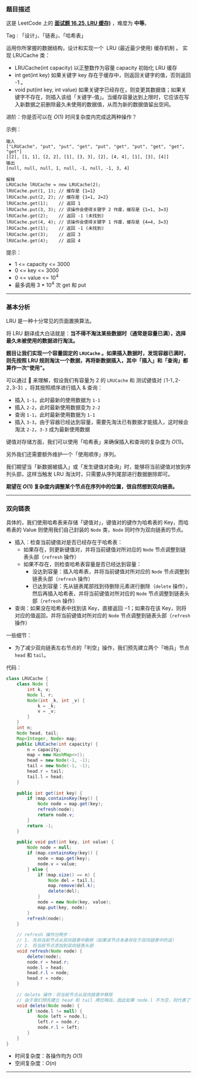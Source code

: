 ### 题目描述

这是 LeetCode 上的 **[面试题 16.25. LRU 缓存](https://leetcode-cn.com/problems/lru-cache-lcci/solution/gong-shui-san-xie-she-ji-shu-ju-jie-gou-k0iwg/))** ，难度为 **中等**。

Tag : 「设计」、「链表」、「哈希表」




运用你所掌握的数据结构，设计和实现一个  LRU (最近最少使用) 缓存机制 。
实现 LRUCache 类：

* LRUCache(int capacity) 以正整数作为容量 capacity 初始化 LRU 缓存
* int get(int key) 如果关键字 key 存在于缓存中，则返回关键字的值，否则返回 -1 。
* void put(int key, int value) 如果关键字已经存在，则变更其数据值；如果关键字不存在，则插入该组「关键字-值」。当缓存容量达到上限时，它应该在写入新数据之前删除最久未使用的数据值，从而为新的数据值留出空间。

进阶：你是否可以在 $O(1)$ 时间复杂度内完成这两种操作？

示例：
```
输入
["LRUCache", "put", "put", "get", "put", "get", "put", "get", "get", "get"]
[[2], [1, 1], [2, 2], [1], [3, 3], [2], [4, 4], [1], [3], [4]]
输出
[null, null, null, 1, null, -1, null, -1, 3, 4]

解释
LRUCache lRUCache = new LRUCache(2);
lRUCache.put(1, 1); // 缓存是 {1=1}
lRUCache.put(2, 2); // 缓存是 {1=1, 2=2}
lRUCache.get(1);    // 返回 1
lRUCache.put(3, 3); // 该操作会使得关键字 2 作废，缓存是 {1=1, 3=3}
lRUCache.get(2);    // 返回 -1 (未找到)
lRUCache.put(4, 4); // 该操作会使得关键字 1 作废，缓存是 {4=4, 3=3}
lRUCache.get(1);    // 返回 -1 (未找到)
lRUCache.get(3);    // 返回 3
lRUCache.get(4);    // 返回 4
```

提示：
* 1 <= capacity <= 3000
* 0 <= key <= 3000
* 0 <= value <= $10^4$
* 最多调用 3 * $10^4$ 次 get 和 put

---

### 基本分析

LRU 是一种十分常见的页面置换算法。

将 LRU 翻译成大白话就是：**当不得不淘汰某些数据时（通常是容量已满），选择最久未被使用的数据进行淘汰。**

**题目让我们实现一个容量固定的 `LRUCache` 。如果插入数据时，发现容器已满时，则先按照 LRU 规则淘汰一个数据，再将新数据插入，其中「插入」和「查询」都算作一次“使用”。**

可以通过 🌰 来理解，假设我们有容量为 $2$ 的 `LRUCache` 和 测试键值对 `[`1-1`,`2-2`,`3-3`]` ，将其按照顺序进行插入 & 查询：
* 插入 `1-1`，此时最新的使用数据为 `1-1`
* 插入 `2-2`，此时最新使用数据变为 `2-2`
* 查询 `1-1`，此时最新使用数据为 `1-1`
* 插入 `3-3`，由于容器已经达到容量，需要先淘汰已有数据才能插入，这时候会淘汰 `2-2`，`3-3` 成为最新使用数据

键值对存储方面，我们可以使用「哈希表」来确保插入和查询的复杂度为 $O(1)$。

另外我们还需要额外维护一个「使用顺序」序列。

我们期望当「新数据被插入」或「发生键值对查询」时，能够将当前键值对放到序列头部，这样当触发 LRU 淘汰时，只需要从序列尾部进行数据删除即可。

**期望在 $O(1)$ 复杂度内调整某个节点在序列中的位置，很自然想到双向链表。**

----

### 双向链表

具体的，我们使用哈希表来存储「键值对」，键值对的键作为哈希表的 Key，而哈希表的 Value 则使用我们自己封装的 `Node` 类，`Node` 同时作为双向链表的节点。

* 插入：检查当前键值对是否已经存在于哈希表：
  * 如果存在，则更新键值对，并将当前键值对所对应的 `Node` 节点调整到链表头部（`refresh` 操作）
  * 如果不存在，则检查哈希表容量是否已经达到容量：
    * 没达到容量：插入哈希表，并将当前键值对所对应的 `Node` 节点调整到链表头部（`refresh` 操作）
    * 已达到容量：先从链表尾部找到待删除元素进行删除（`delete` 操作），然后再插入哈希表，并将当前键值对所对应的 `Node` 节点调整到链表头部（`refresh` 操作）
* 查询：如果没在哈希表中找到该 Key，直接返回 $-1$；如果存在该 Key，则将对应的值返回，并将当前键值对所对应的 `Node` 节点调整到链表头部（`refresh` 操作）

一些细节：

* 为了减少双向链表左右节点的「判空」操作，我们预先建立两个「哨兵」节点 `head` 和 `tail`。

代码：
```Java
class LRUCache {
    class Node {
        int k, v;
        Node l, r;
        Node(int _k, int _v) {
            k = _k;
            v = _v;
        }
    }
    int n;
    Node head, tail;
    Map<Integer, Node> map;
    public LRUCache(int capacity) {
        n = capacity;
        map = new HashMap<>();
        head = new Node(-1, -1);
        tail = new Node(-1, -1);
        head.r = tail;
        tail.l = head;
    }
    
    public int get(int key) {
        if (map.containsKey(key)) {
            Node node = map.get(key);
            refresh(node);
            return node.v;
        } 
        return -1;
    }
    
    public void put(int key, int value) {
        Node node = null;
        if (map.containsKey(key)) {
            node = map.get(key);
            node.v = value;
        } else {
            if (map.size() == n) {
                Node del = tail.l;
                map.remove(del.k);
                delete(del);
            }
            node = new Node(key, value);
            map.put(key, node);
        }
        refresh(node);
    }
	
    // refresh 操作分两步：
    // 1. 先将当前节点从双向链表中删除（如果该节点本身存在于双向链表中的话）
    // 2. 将当前节点添加到双向链表头部
    void refresh(Node node) {
        delete(node);
        node.r = head.r;
        node.l = head;
        head.r.l = node;
        head.r = node;
    }
	
    // delete 操作：将当前节点从双向链表中移除
    // 由于我们预先建立 head 和 tail 两位哨兵，因此如果 node.l 不为空，则代表了 node 本身存在于双向链表（不是新节点）
    void delete(Node node) {
        if (node.l != null) {
            Node left = node.l;
            left.r = node.r;
            node.r.l = left;
        }
    }
}
```
* 时间复杂度：各操作均为 $O(1)$
* 空间复杂度：$O(n)$

---



